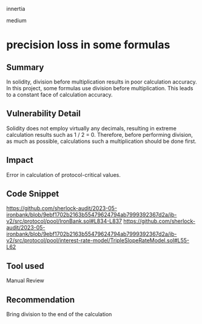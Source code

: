 innertia

medium

# precision loss in some formulas

## Summary
In solidity, division before multiplication results in poor calculation accuracy.
In this project, some formulas use division before multiplication. This leads to a constant face of calculation accuracy.
## Vulnerability Detail
Solidity does not employ virtually any decimals, resulting in extreme calculation results such as 1 / 2 = 0.
Therefore, before performing division, as much as possible, calculations such a multiplication should be done first.
## Impact
Error in calculation of protocol-critical values.
## Code Snippet
https://github.com/sherlock-audit/2023-05-ironbank/blob/9ebf1702b2163b55479624794ab7999392367d2a/ib-v2/src/protocol/pool/IronBank.sol#L834-L837
https://github.com/sherlock-audit/2023-05-ironbank/blob/9ebf1702b2163b55479624794ab7999392367d2a/ib-v2/src/protocol/pool/interest-rate-model/TripleSlopeRateModel.sol#L55-L62
## Tool used

Manual Review

## Recommendation
Bring division to the end of the calculation